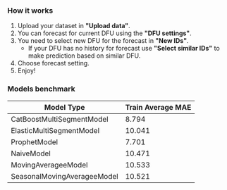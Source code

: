 


### How it works
1. Upload your dataset in **"Upload data"**.
2. You can forecast for current DFU using the **"DFU settings"**.
3. You need to select new DFU for the forecast in **"New IDs"**.
   - If your DFU has no history for forecast  use **"Select similar IDs"** to make prediction based on similar DFU.
5. Сhoose forecast setting.
6. Enjoy!

### Models benchmark 
| **Model Type**  | **Train Average MAE** |
| ------------- | ------------- |
| CatBoostMultiSegmentModel  | 8.794  |
| ElasticMultiSegmentModel   | 10.041   |
| ProphetModel   | 7.701   |
| NaiveModel   | 10.471   |
| MovingAverageeModel   | 10.533   |
| SeasonalMovingAverageeModel   | 10.521   |


